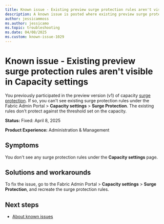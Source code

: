 ```yaml
---
title: Known issue - Existing preview surge protection rules aren't visible in Capacity settings
description: A known issue is posted where existing preview surge protection rules aren't visible in Capacity settings.
author: jessicammoss
ms.author: jessicamo
ms.topic: troubleshooting  
ms.date: 04/08/2025
ms.custom: known-issue-1029
---
```


# Known issue - Existing preview surge protection rules aren't visible in Capacity settings

You previously participated in the preview version (v1) of capacity [surge protection](/fabric/enterprise/surge-protection). If so, you can't see existing surge protection rules under the Fabric Admin Portal > **Capacity settings** > **Surge Protection**. The existing rules don't protect against the threshold set on the capacity.

**Status:** Fixed: April 8, 2025

**Product Experience:** Administration & Management

## Symptoms

You don't see any surge protection rules under the **Capacity settings** page.

## Solutions and workarounds

To fix the issue, go to the Fabric Admin Portal > **Capacity settings** > **Surge Protection**, and recreate the surge protection rules.

## Next steps

- [About known issues](https://support.fabric.microsoft.com/known-issues)
